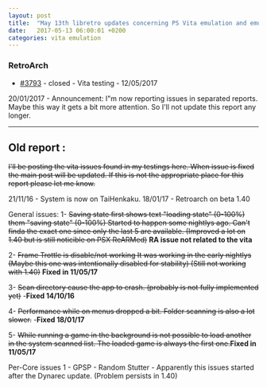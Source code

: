 ```yaml
---
layout: post
title:  "May 13th libretro updates concerning PS Vita emulation and emulators"
date:   2017-05-13 06:00:01 +0200
categories: vita emulation
---
```


### RetroArch
- [#3793](https://github.com/libretro/RetroArch/issues/3793) - closed - Vita testing - 12/05/2017

20/01/2017 - Announcement:
I"m now reporting issues in separated reports.
Maybe this way it gets a bit more attention.
So I'll not update this report any longer.

---------------------------------------------------------------------------------------
Old report :
---------------------------------------------------------------------------------------
~~I'll be posting the vita issues found in my testings here.
When issue is fixed the main post will be updated.
If this is not the appropriate place for this report please let me know.~~

21/11/16 - System is now on TaiHenkaku.
18/01/17 - Retroarch on beta 1.40

General issues:
1-  ~~Saving state first shows text "loading state" (0-100%) them "saving state" (0-100%)
Started to happen some nightlys ago. Can't finda the exact one since only the last 5 are available.
(Improved a lot on 1.40 but is still noticible on PSX ReARMed)~~ **RA issue not related to the vita**

2- ~~Frame Trottle is disable/not working
It was working in the early nightlys (Maybe this one was intentionally disabled for stability)
(Still not working with 1.40)~~ **Fixed in 11/05/17**

3- ~~Scan directory cause the app to crash. (probably is not fully implemented yet)~~ -**Fixed 14/10/16**

4- ~~Performance while on menus dropped a bit. Folder scanning is also a lot slower.~~ -**Fixed 18/01/17**

5- ~~While running a game in the background is not possible to load another in the system scanned list.
The loaded game is always the first one.~~**Fixed in 11/05/17**

Per-Core issues
1 - GPSP - Random Stutter - Apparently this issues started after the Dynarec update.
(Problem persists in 1.40)


